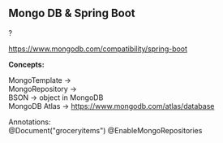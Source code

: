 ## Mongo DB & Spring Boot
?

https://www.mongodb.com/compatibility/spring-boot



__Concepts:__

MongoTemplate       ->   
MongoRepository     ->   
BSON                -> object in MongoDB  
MongoDB Atlas       -> https://www.mongodb.com/atlas/database

Annotations:  
@Document("groceryitems")
@EnableMongoRepositories

